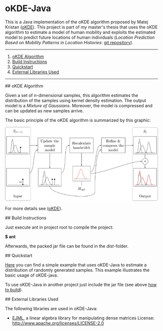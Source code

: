 oKDE-Java
=========

This is a Java implementation of the oKDE algorithm proposed by Matej Kristan
([oKDE](http://www.vicos.si/Research/Multivariate_Online_Kernel_Density_Estimation)).
This project is part of my master's thesis that uses the oKDE algorithm to estimate
a model of human mobility and exploits the estimated model to predict future locations
of human individuals (*Location Prediction Based on Mobility Patterns in Location Histories*:
[git repository](https://github.com/joluet/prepos)).

*******************************

1. [oKDE Algorithm](#okde)
2. [Build Instructions](#build)
3. [Quickstart](#start)
4. [External Libraries Used](#ext_libs)

*******************************


<a name="okde">
## oKDE Algorithm

Given a set of n-dimensional samples, this algorithm estimates 
the distribution of the samples using kernel density estimation.
The output model is a *Mixture of Gaussians*.
Moreover, the model is compressed and can be updated as new samples arrive.

The basic principle of the oKDE algorithm is summarized by this graphic:

![oKDE algorithm](oKDE.png "")

For more details see ([oKDE](http://www.vicos.si/Research/Multivariate_Online_Kernel_Density_Estimation)).



<a name="build">
## Build Instructions

Just execute ant in project root to compile the project:

**$ ant**

Afterwards, the packed jar file can be found in the *dist*-folder.



<a name="start">
## Quickstart

[Here](https://github.com/joluet/okde-java-example) you can find a simple example that uses oKDE-Java
to estimate a distribution of randomly generated samples. This example illustrates the basic usage
of oKDE-java.

To use oKDE-Java in another project just include the jar file (see above [how to build](#build)).



<a name="ext_libs">
## External Libraries Used

The following libraries are used in oKDE-Java:
 *  [EJML](https://code.google.com/p/efficient-java-matrix-library/),
 	a linear algebra library for manipulating dense matrices
 	License: http://www.apache.org/licenses/LICENSE-2.0
